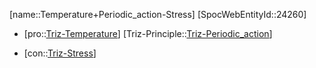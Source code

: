 ﻿---
type: TrizContradiction
aliases:
- Temperature+Periodic_action-Stress
license: CC BY-SA 4.0
copyright: https://github.com/SpocWeb
IsDeleted: false
IsReadOnly: false
Confidential: public
tags: 
- Triz/Contradiction
---
[name::Temperature+Periodic_action-Stress]
[SpocWebEntityId::24260]
+ [pro::[Triz-Temperature](tech/Triz/Parameter/Triz-Temperature.md)]
[Triz-Principle::[Triz-Periodic_action](tech/Triz/Principle/Triz-Periodic_action.md)]
- [con::[Triz-Stress](tech/Triz/Parameter/Triz-Stress.md)]

